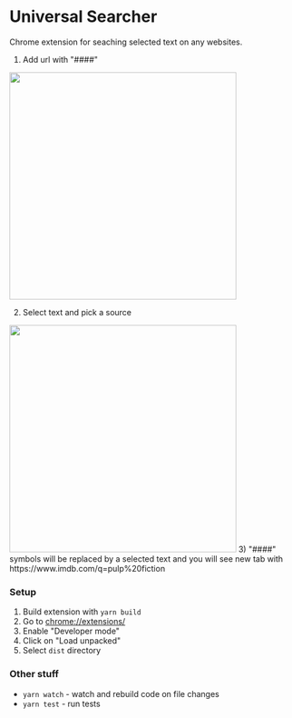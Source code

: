 # Universal Searcher
Chrome extension for seaching selected text on any websites.

1) Add url with "####"
<img src="https://user-images.githubusercontent.com/10694206/98250062-0f70dc00-1f88-11eb-9abe-1dbbd859de15.png" width="400">

2) Select text and pick a source
<img src="https://user-images.githubusercontent.com/10694206/98250114-1d266180-1f88-11eb-8658-9e0667700988.png" width="400">
3) "####" symbols will be replaced by a selected text and you will see new tab with
https://www.imdb.com/q=pulp%20fiction

### Setup
1) Build extension with ```yarn build```
2) Go to [chrome://extensions/](chrome://extensions/)
3) Enable "Developer mode"
4) Click on "Load unpacked"
5) Select ```dist``` directory

### Other stuff
- ```yarn watch``` - watch and rebuild code on file changes
- ```yarn test``` - run tests
